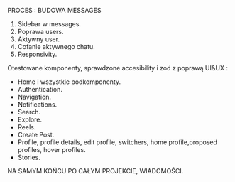 PROCES : BUDOWA MESSAGES

1. Sidebar w messages.
2. Poprawa users.
3. Aktywny user.
4. Cofanie aktywnego chatu.
5. Responsivity.

Otestowane komponenty, sprawdzone accesibility i zod z poprawą UI&UX :

- Home i wszystkie podkomponenty.
- Authentication.
- Navigation.
- Notifications.
- Search.
- Explore.
- Reels.
- Create Post.
- Profile, profile details, edit profile, switchers, home profile,proposed profiles, hover profiles.
- Stories.

NA SAMYM KOŃCU PO CAŁYM PROJEKCIE, WIADOMOŚCI.
